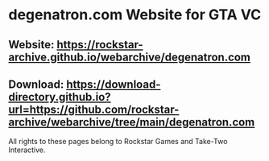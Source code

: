 # degenatron.com Website for GTA VC

## Website: https://rockstar-archive.github.io/webarchive/degenatron.com

## Download: https://download-directory.github.io?url=https://github.com/rockstar-archive/webarchive/tree/main/degenatron.com

All rights to these pages belong to Rockstar Games and Take-Two Interactive.
